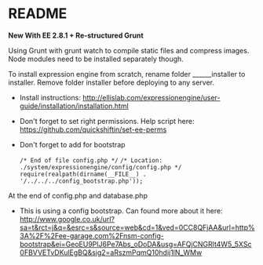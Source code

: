 # README

**New With EE 2.8.1 + Re-structured Grunt**

Using Grunt with grunt watch to compile static files and compress images. Node modules need to be installed separately though.

To install expression engine from scratch, rename folder ______installer to installer. Remove folder installer before deploying to any server.

- Install instructions:
http://ellislab.com/expressionengine/user-guide/installation/installation.html

- Don't forget to set right permissions. Help script here:
https://github.com/quickshiftin/set-ee-perms

- Don't forget to add for bootstrap

	`/* End of file config.php */`
	`/* Location: ./system/expressionengine/config/config.php */`
	`require(realpath(dirname(__FILE__) . '/../../../config_bootstrap.php'));`

At the end of config.php and database.php

- This is using a config bootstrap. Can found more about it here:
http://www.google.co.uk/url?sa=t&rct=j&q=&esrc=s&source=web&cd=1&ved=0CC8QFjAA&url=http%3A%2F%2Fee-garage.com%2Fnsm-config-bootstrap&ei=GeoEU9PlJ6Pe7Abs_oDoDA&usg=AFQjCNGRlt4W5_5XSc0FBVVETvDKulEgBQ&sig2=aRszmPqmQ10hdij1lN_WMw